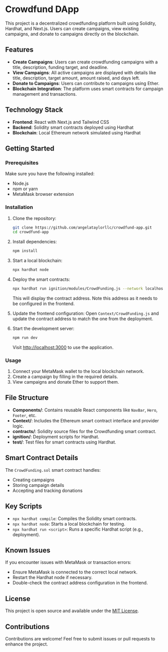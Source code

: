 # Crowdfund DApp

This project is a decentralized crowdfunding platform built using Solidity, Hardhat, and Next.js. Users can create campaigns, view existing campaigns, and donate to campaigns directly on the blockchain.

## Features
- **Create Campaigns**: Users can create crowdfunding campaigns with a title, description, funding target, and deadline.
- **View Campaigns**: All active campaigns are displayed with details like title, description, target amount, amount raised, and days left.
- **Donate to Campaigns**: Users can contribute to campaigns using Ether.
- **Blockchain Integration**: The platform uses smart contracts for campaign management and transactions.

## Technology Stack
- **Frontend**: React with Next.js and Tailwind CSS
- **Backend**: Solidity smart contracts deployed using Hardhat
- **Blockchain**: Local Ethereum network simulated using Hardhat

## Getting Started

### Prerequisites
Make sure you have the following installed:
- Node.js
- npm or yarn
- MetaMask browser extension

### Installation
1. Clone the repository:
   ```bash
   git clone https://github.com/angelataylorllc/crowdfund-app.git
   cd crowdfund-app
   ```

2. Install dependencies:
   ```bash
   npm install
   ```

3. Start a local blockchain:
   ```bash
   npx hardhat node
   ```

4. Deploy the smart contracts:
   ```bash
   npx hardhat run ignition/modules/CrowdFunding.js --network localhost
   ```
   This will display the contract address. Note this address as it needs to be configured in the frontend.

5. Update the frontend configuration:
   Open `Context/CrowdFunding.js` and update the contract address to match the one from the deployment.

6. Start the development server:
   ```bash
   npm run dev
   ```
   Visit [http://localhost:3000](http://localhost:3000) to use the application.

### Usage
1. Connect your MetaMask wallet to the local blockchain network.
2. Create a campaign by filling in the required details.
3. View campaigns and donate Ether to support them.

## File Structure
- **Components/**: Contains reusable React components like `NavBar`, `Hero`, `Footer`, etc.
- **Context/**: Includes the Ethereum smart contract interface and provider logic.
- **contracts/**: Solidity source files for the Crowdfunding smart contract.
- **ignition/**: Deployment scripts for Hardhat.
- **test/**: Test files for smart contracts using Hardhat.

## Smart Contract Details
The `CrowdFunding.sol` smart contract handles:
- Creating campaigns
- Storing campaign details
- Accepting and tracking donations

## Key Scripts
- `npx hardhat compile`: Compiles the Solidity smart contracts.
- `npx hardhat node`: Starts a local blockchain for testing.
- `npx hardhat run <script>`: Runs a specific Hardhat script (e.g., deployment).

## Known Issues
If you encounter issues with MetaMask or transaction errors:
- Ensure MetaMask is connected to the correct local network.
- Restart the Hardhat node if necessary.
- Double-check the contract address configuration in the frontend.

## License
This project is open source and available under the [MIT License](LICENSE).

## Contributions
Contributions are welcome! Feel free to submit issues or pull requests to enhance the project.



